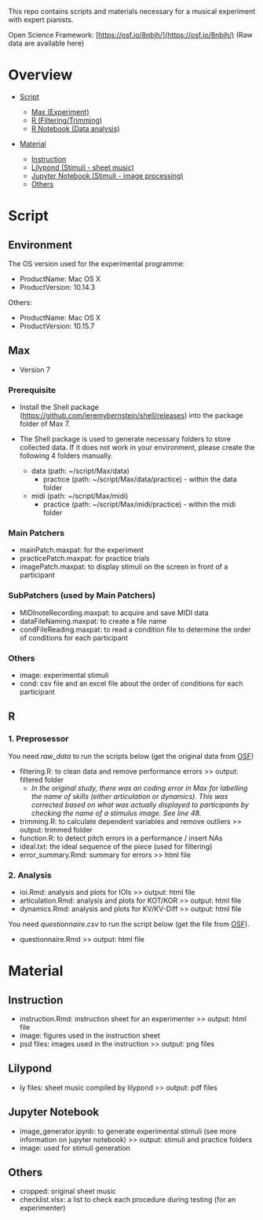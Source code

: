 This repo contains scripts and materials necessary for a musical experiment with expert pianists.

Open Science Framework: [https://osf.io/8nbjh/](https://osf.io/8nbjh/) (Raw data are available here)

# Overview
- [Script](#Script)
    + [Max (Experiment)](#Max)
    + [R (Filtering/Trimming)](#R)
    + [R Notebook (Data analysis)](#R-Notebook)
   
- [Material](#Material)
    + [Instruction](#Instruction)
    + [Lilypond (Stimuli - sheet music)](#Lilypond)
    + [Jupyter Notebook (Stimuli - image processing)](#Jupyter-notebook)
    + [Others](#Others)

# Script
## Environment
The OS version used for the experimental programme:
- ProductName: Mac OS X  
- ProductVersion: 10.14.3

Others:
- ProductName:	Mac OS X
- ProductVersion:	10.15.7


## Max
- Version 7
### Prerequisite
- Install the Shell package (https://github.com/jeremybernstein/shell/releases) into the package folder of Max 7.

- The Shell package is used to generate necessary folders to store collected data. If it does not work in your environment, please create the following 4 folders manually.
    + data (path: ~/script/Max/data)
        + practice (path: ~/script/Max/data/practice) - within the data folder
    + midi (path: ~/script/Max/midi)
        + practice (path: ~/script/Max/midi/practice) - within the midi folder
        
### Main Patchers
- mainPatch.maxpat: for the experiment
- practicePatch.maxpat: for practice trials
- imagePatch.maxpat: to display stimuli on the screen in front of a participant

### SubPatchers (used by Main Patchers)
- MIDInoteRecording.maxpat: to acquire and save MIDI data
- dataFileNaming.maxpat: to create a file name
- condFileReading.maxpat: to read a condition file to determine the order of conditions for each participant

### Others
- image: experimental stimuli
- cond: csv file and an excel file about the order of conditions for each participant

## R
### 1. Preprosessor
You need *raw_data* to run the scripts below (get the original data from [OSF](https://osf.io/8nbjh/))

- filtering.R: to clean data and remove performance errors >> output: filtered folder
    + *In the original study, there was an coding error in Max for labelling the name of skills (either articulation or dynamics). This was corrected based on what was actually displayed to participants by checking the name of a stimulus image. See line 48.*
- trimming.R: to calculate dependent variables and remove outliers >> output: trimmed folder
- function.R: to detect pitch errors in a performance / insert NAs
- ideal.txt: the ideal sequence of the piece (used for filtering)
- error_summary.Rmd: summary for errors >> html file

### 2. Analysis
- ioi.Rmd: analysis and plots for IOIs >> output: html file
- articulation.Rmd: analysis and plots for KOT/KOR >> output: html file
- dynamics.Rmd: analysis and plots for KV/KV-Diff >> output: html file

You need *questionnaire.csv* to run the script below (get the file from [OSF](https://osf.io/8nbjh/)).
- questionnaire.Rmd >> output: html file

# Material
## Instruction
- instruction.Rmd: instruction sheet for an experimenter >> output: html file
- image: figures used in the instruction sheet
- psd files: images used in the instruction >> output: png files

## Lilypond
- ly files: sheet music compiled by lilypond >> output: pdf files

## Jupyter Notebook
- image_generator.ipynb: to generate experimental stimuli (see more information on jupyter notebook) >> output: stimuli and practice folders
- image: used for stimuli generation

## Others
- cropped: original sheet music
- checklist.xlsx: a list to check each procedure during testing (for an experimenter)
